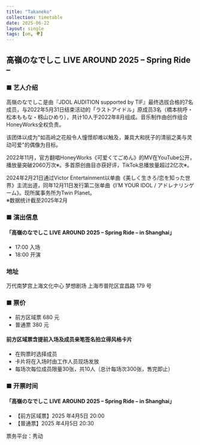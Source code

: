 ```yaml
---
title: "Takaneko"
collection: timetable
date: 2025-06-22
layout: single
tags: [om, 🌍]
---
```


## 高嶺のなでしこ LIVE AROUND 2025 – Spring Ride –

### ■ 艺人介绍
高嶺のなでしこ是由『JDOL AUDITION supported by TIF』最终选拔合格的7名成员，与2022年5月31日结束活动的「ラストアイドル」原成员3名（橋本桃呼・松本ももな・籾山ひめり），共计10人于2022年8月组成。音乐制作由创作组合HoneyWorks全权负责。  

该团体以成为"如高岭之花般令人憧憬却难以触及，兼具大和抚子的清丽之美与灵动可爱"的偶像为目标。  

2022年11月，官方翻唱HoneyWorks《可爱くてごめん》的MV在YouTube公开，播放量突破2060万次※。多首原创曲目亦获好评，TikTok总播放量超过2亿次※。  

2024年2月21日通过Victor Entertainment以单曲《美しく⽣きろ/恋を知った世界》主流出道，同年12月11日发行第二张单曲《I’M YOUR IDOL / アドレナリンゲーム》。现所属事务所为Twin Planet。  
※数据统计截至2025年2月

### ■ 演出信息
####  「高嶺のなでしこ LIVE AROUND 2025 – Spring Ride – in Shanghai」

- 17:00 入场
- 18:00 开演

### 地址
万代南梦宫上海文化中心 梦想剧场
上海市普陀区宜昌路 179 号

### ■ 票价
- 前方区域票 680 元 
- 普通票 380 元


#### 前方区域票含提前入场及成员亲笔签名拍立得风格卡片

- 在购票时选择成员
- 卡片将在入场时由工作人员现场发放
- 每场次每位成员限量30张，共10人（总计每场次300张，售完即止）

### ■ 开票时间
####  「高嶺のなでしこ LIVE AROUND 2025 – Spring Ride – in Shanghai」
- 【前方区域票】2025 年4月5日 20:00
- 【普通票】2025 年4月5日 20:30

票务平台：秀动